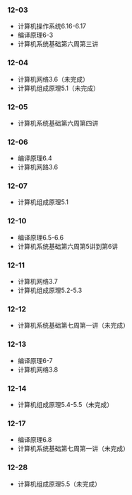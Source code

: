 ### 12-03
* 计算机操作系统6.16-6.17
* 编译原理6-3
* 计算机系统基础第六周第三讲
### 12-04
* 计算机网络3.6（未完成）
* 计算机组成原理5.1（未完成）
### 12-05
* 计算机系统基础第六周第四讲
### 12-06
* 编译原理6.4
* 计算机网路3.6
### 12-07
* 计算机组成原理5.1
### 12-10
* 编译原理6.5-6.6
* 计算机系统基础第六周第5讲到第6讲
### 12-11
* 计算机网络3.7
* 计算机组成原理5.2-5.3
### 12-12
* 计算机系统基础第七周第一讲（未完成）
### 12-13
* 编译原理6-7
* 计算机网络3.8
### 12-14
* 计算机组成原理5.4-5.5（未完成）
### 12-17
* 编译原理6.8
* 计算机系统基础第七周第一讲（未完成）
### 12-28
* 计算机组成原理5.5（未完成）